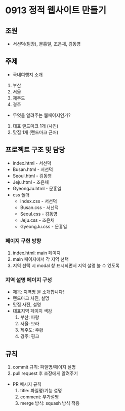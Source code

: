 # 0913 정적 웹사이트 만들기

## 조원
- 서선덕(팀장), 문홍일, 조은채, 김동영

## 주제
- 국내여행지 소개
1. 부산 
2. 서울
3. 제주도
4. 경주

- 무엇을 알려주는 웹페이지인가?
1. 대표 랜드마크 1개 (사진)
2. 맛집 1개 (랜드마크 근처)

## 프로젝트 구조 및 담당
- index.html - 서선덕
- Busan.html - 서선덕
- Seoul.html - 김동영
- Jeju.html - 조은채
- GyeongJu.html - 문홍일
- css 폴더
  - index.css - 서선덕
  - Busan.css - 서선덕
  - Seoul.css - 김동영
  - Jeju.css - 조은채
  - GyeongJu.css - 문홍일

### 페이지 구현 방향
1. index.html: main 페이지
2. main 페이지에서 각 지역 선택
3. 지역 선택 시 modal 창 표시되면서 지역 설명 볼 수 있도록

### 지역 설명 페이지 구성
- 제목: 지역명 을 소개합니다!
- 랜드마크 사진, 설명
- 맛집 사진, 설명
- 대표지역 페이지 색감
  1. 부산: 파랑
  2. 서울: 보라
  3. 제주도: 주황
  4. 경주: 핑크

## 규칙
1. commit 규칙: 파일명/페이지 설명
2. pull request 후 조장에게 알려주기
- PR 메시지 규칙
  1. title: 파일명/기능 설명
  2. comment: 부가설명
  3. merge 방식: squash 방식 적용

